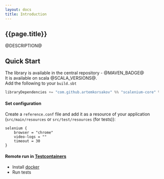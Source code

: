 ```yaml
---
layout: docs
title: Introduction
---
```


## {{page.title}}

@DESCRIPTION@

## Quick Start

The library is available in the central repository - @MAVEN_BADGE@
<br>It is available on scala @SCALA_VERSIONS@.
<br>Add the following to your `build.sbt`
```scala
libraryDependencies += "com.github.artemkorsakov" %% "scalenium-core" % "@VERSION@"
```

#### Set configuration

Create a `reference.conf` file and add it as a resource of your application 
(`src/main/resources` or `src/test/resources` (for tests)):

```text
selenium {
    browser = "chrome"
    video-logs = ""
    timeout = 30
}
```

#### Remote run in [Testcontainers](https://github.com/testcontainers/testcontainers-scala#selenium)

- Install [docker](https://docs.docker.com/get-docker/)
- Run tests
